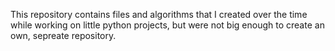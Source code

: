 This repository contains files and algorithms that I created over the time while working on little python projects, but were not big enough to create an own, sepreate repository.
